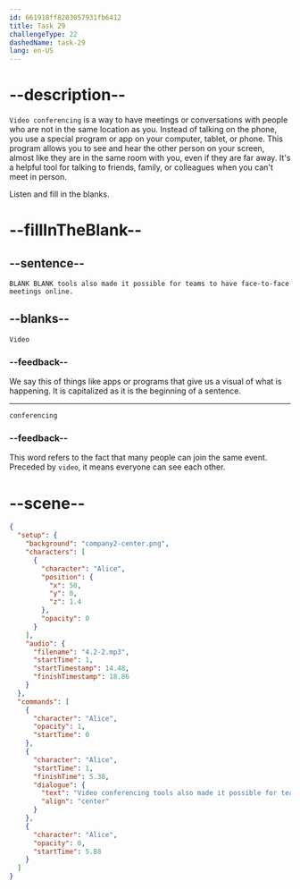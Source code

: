 ```yaml
---
id: 661918ff8203057931fb6412
title: Task 29
challengeType: 22
dashedName: task-29
lang: en-US
---
```


<!-- (Audio) Alice: Video conferencing tools also made it possible for teams to have face-to-face meetings online. -->

# --description--

`Video conferencing` is a way to have meetings or conversations with people who are not in the same location as you. Instead of talking on the phone, you use a special program or app on your computer, tablet, or phone. This program allows you to see and hear the other person on your screen, almost like they are in the same room with you, even if they are far away. It's a helpful tool for talking to friends, family, or colleagues when you can't meet in person.

Listen and fill in the blanks.

# --fillInTheBlank--

## --sentence--

`BLANK BLANK tools also made it possible for teams to have face-to-face meetings online.`

## --blanks--

`Video`

### --feedback--

We say this of things like apps or programs that give us a visual of what is happening. It is capitalized as it is the beginning of a sentence.

---

`conferencing`

### --feedback--

This word refers to the fact that many people can join the same event. Preceded by `video`, it means everyone can see each other.

# --scene--

```json
{
  "setup": {
    "background": "company2-center.png",
    "characters": [
      {
        "character": "Alice",
        "position": {
          "x": 50,
          "y": 0,
          "z": 1.4
        },
        "opacity": 0
      }
    ],
    "audio": {
      "filename": "4.2-2.mp3",
      "startTime": 1,
      "startTimestamp": 14.48,
      "finishTimestamp": 18.86
    }
  },
  "commands": [
    {
      "character": "Alice",
      "opacity": 1,
      "startTime": 0
    },
    {
      "character": "Alice",
      "startTime": 1,
      "finishTime": 5.38,
      "dialogue": {
        "text": "Video conferencing tools also made it possible for teams to have face-to-face meetings online.",
        "align": "center"
      }
    },
    {
      "character": "Alice",
      "opacity": 0,
      "startTime": 5.88
    }
  ]
}
```
